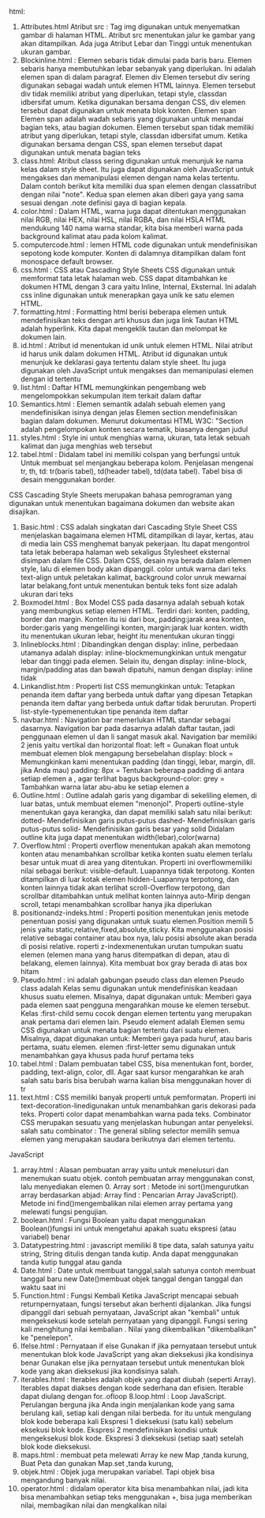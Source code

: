 html:
1. Attributes.html Atribut src : Tag img digunakan untuk menyematkan gambar di halaman HTML. 
Atribut src menentukan jalur ke gambar yang akan ditampilkan. Ada juga Atribut Lebar dan Tinggi untuk menentukan ukuran gambar.
2. Blockinline.html : Elemen sebaris tidak dimulai pada baris baru.
Elemen sebaris hanya membutuhkan lebar sebanyak yang diperlukan.
Ini adalah elemen span di dalam paragraf.
  Elemen div
Elemen tersebut div sering digunakan sebagai wadah untuk elemen HTML lainnya.
Elemen tersebut div tidak memiliki atribut yang diperlukan, tetapi style, classdan idbersifat umum.
Ketika digunakan bersama dengan CSS, div elemen tersebut dapat digunakan untuk menata blok konten.
  Elemen span 
Elemen span adalah wadah sebaris yang digunakan untuk menandai bagian teks, atau bagian dokumen.
Elemen tersebut span tidak memiliki atribut yang diperlukan, tetapi style, classdan idbersifat umum.
Ketika digunakan bersama dengan CSS, span elemen tersebut dapat digunakan untuk menata bagian teks
3. class.html: Atribut classs sering digunakan untuk menunjuk ke nama kelas dalam style sheet.
  Itu juga dapat digunakan oleh JavaScript untuk mengakses dan memanipulasi elemen dengan nama kelas tertentu.
  Dalam contoh berikut kita memiliki dua span elemen dengan classatribut dengan nilai "note". 
  Kedua span  elemen akan diberi gaya yang sama sesuai dengan .note definisi gaya di bagian kepala.
4. color.html : Dalam HTML, warna juga dapat ditentukan menggunakan nilai RGB, nilai HEX, nilai HSL, nilai RGBA, dan nilai HSLA
HTML mendukung 140 nama warna standar, kita bisa memberi warna pada background kalimat atau pada kolom kalimat.
5. computercode.html : lemen HTML code digunakan untuk mendefinisikan sepotong kode komputer.
Konten di dalamnya ditampilkan dalam font monospace default browser.
7. css.html : CSS atau Cascading Style Sheets CSS digunakan untuk memformat tata letak halaman web.
CSS dapat ditambahkan ke dokumen HTML dengan 3 cara yaitu Inline, Internal, Eksternal.
Ini adalah css inline digunakan untuk menerapkan gaya unik ke satu elemen HTML.
8. formatting.html : Formatting html berisi beberapa elemen untuk mendefinisikan teks dengan arti khusus dan juga link Tautan HTML adalah hyperlink.
Kita dapat mengeklik tautan dan melompat ke dokumen lain.
9. id.html : Atribut id menentukan id unik untuk elemen HTML. Nilai atribut id harus unik dalam dokumen HTML.
Atribut id digunakan untuk menunjuk ke deklarasi gaya tertentu dalam style sheet. 
Itu juga digunakan oleh JavaScript untuk mengakses dan memanipulasi elemen dengan id tertentu
10. list.html : Daftar HTML memungkinkan pengembang web mengelompokkan sekumpulan item terkait dalam daftar
11. Semantics.html : Elemen semantik adalah sebuah elemen yang mendefinisikan isinya dengan jelas
  Elemen section  mendefinisikan bagian dalam dokumen.
Menurut dokumentasi HTML W3C: "Section adalah pengelompokan konten secara tematik, biasanya dengan judul
12. styles.html : Style ini untuk menghias warna, ukuran, tata letak sebuah kalimat dan juga menghias web tersebut
13. tabel.html : Didalam tabel ini memiliki colspan yang berfungsi untuk Untuk membuat sel menjangkau beberapa kolom.
Penjelasan mengenai tr, th, td: tr(baris tabel), td(header tabel), td(data tabel).
Tabel bisa di desain menggunakan border.

CSS  Cascading Style Sheets merupakan bahasa pemrograman yang digunakan untuk menentukan bagaimana dokumen dan website akan disajikan.
1. Basic.html : CSS adalah singkatan dari Cascading Style Sheet
CSS menjelaskan bagaimana elemen HTML ditampilkan di layar, kertas, atau di media lain
CSS menghemat banyak pekerjaan. Itu dapat mengontrol tata letak beberapa halaman web sekaligus
Stylesheet eksternal disimpan dalam file CSS.
Dalam CSS, desain nya berada dalam elemen style, lalu di elemen body akan dipanggil.
color untuk warna dari teks text-align untuk peletakan kalimat, background color unruk mewarnai latar belakang,font untuk menentukan bentuk teks
font size adalah ukuran dari teks
2. Boxmodel.html : Box Model CSS pada dasarnya adalah sebuah kotak yang membungkus setiap elemen HTML. 
Terdiri dari: konten, padding, border dan margin.
Konten itu isi dari box, padding:jarak area konten, border:garis yang mengelilingi konten, margin:jarak luar konten.
width itu menentukan ukuran lebar, height itu menentukan ukuran tinggi
3. Inlineblocks.html : Dibandingkan dengan display: inline, perbedaan utamanya adalah display: inline-blockmemungkinkan untuk mengatur lebar dan tinggi pada elemen.
Selain itu, dengan display: inline-block, margin/padding atas dan bawah dipatuhi, namun dengan display: inline tidak
4. Linkandlist.htm : Properti list CSS memungkinkan untuk:
Tetapkan penanda item daftar yang berbeda untuk daftar yang dipesan
Tetapkan penanda item daftar yang berbeda untuk daftar tidak berurutan.
Properti list-style-typemenentukan tipe penanda item daftar
5. navbar.html : Navigation bar memerlukan HTML standar sebagai dasarnya.
Navigation bar pada dasarnya adalah daftar tautan, jadi penggunaan elemen ul dan li sangat masuk akal.
Navigation bar memiliki 2 jenis yaitu vertikal dan horizontal
float: left = Gunakan float untuk membuat elemen blok mengapung bersebelahan
display: block = Memungkinkan kami menentukan padding (dan tinggi, lebar, margin, dll. jika Anda mau)
padding: 8px = Tentukan beberapa padding di antara setiap elemen a , agar terlihat bagus
background-color: grey = Tambahkan warna latar abu-abu ke setiap elemen a
6. Outline.html : Outline adalah garis yang digambar di sekeliling elemen, di luar batas, untuk membuat elemen "menonjol".
Properti outline-style menentukan gaya kerangka, dan dapat memiliki salah satu nilai berikut:
dotted- Mendefinisikan garis putus-putus
dashed- Mendefinisikan garis putus-putus
solid- Mendefinisikan garis besar yang solid
Didalam outline kita juga dapat menentukan width(lebar),color(warna)
7. Overflow.html : Properti overflow menentukan apakah akan memotong konten atau menambahkan scrollbar ketika konten suatu elemen terlalu besar untuk muat di area yang ditentukan.
Properti ini overflowmemiliki nilai sebagai berikut:
visible-default. Luapannya tidak terpotong. Konten ditampilkan di luar kotak elemen
hidden-Luapannya terpotong, dan konten lainnya tidak akan terlihat
scroll-Overflow terpotong, dan scrollbar ditambahkan untuk melihat konten lainnya
auto-Mirip dengan scroll, tetapi menambahkan scrollbar hanya jika diperlukan
8. positionandz-indeks.html : Properti position menentukan jenis metode penentuan posisi yang digunakan untuk suatu elemen.Position
memili 5 jenis yaitu static,relative,fixed,absolute,sticky. Kita menggunakan posisi relative sebagai container atau box nya,
lalu posisi absolute akan berada di posisi relative.
roperti z-indexmenentukan urutan tumpukan suatu elemen 
(elemen mana yang harus ditempatkan di depan, atau di belakang, elemen lainnya).
Kita membuat box gray berada di atas box hitam
9. Pseudo.html : ini adalah gabungan pseudo class dan elemen 
  Pseudo class adalah Kelas semu digunakan untuk mendefinisikan keadaan khusus suatu elemen.
Misalnya, dapat digunakan untuk: Memberi gaya pada elemen saat pengguna mengarahkan mouse ke elemen tersebut.
Kelas :first-child semu cocok dengan elemen tertentu yang merupakan anak pertama dari elemen lain.
  Pseudo element adalah Elemen semu CSS digunakan untuk menata bagian tertentu dari suatu elemen.
Misalnya, dapat digunakan untuk: Memberi gaya pada huruf, atau baris pertama, suatu elemen.
elemen :first-letter semu digunakan untuk menambahkan gaya khusus pada huruf pertama teks
10. tabel.html : Dalam pembuatan tabel CSS, bisa menentukan font, border, padding, text-align, color, dll.
Agar saat kursor mengarahkan ke arah salah satu baris bisa berubah warna kalian bisa menggunakan hover
di tr
11. text.html :  CSS memiliki banyak properti untuk pemformatan.
Properti ini text-decoration-linedigunakan untuk menambahkan garis dekorasi pada teks. 
Properti color dapat menambahkan warna pada teks.
  Combinator CSS merupakan sesuatu yang menjelaskan hubungan antar penyeleksi.
salah satu combinator : The general sibling selector memilih semua elemen yang merupakan saudara berikutnya dari elemen tertentu.

JavaScript 
1. array.html : Alasan pembuatan array yaitu untuk menelusuri dan menemukan suatu objek. contoh pembuatan array menggunakan const, lalu menyediakan elemen 0. Array sort : Metode ini sort()mengurutkan array berdasarkan abjad:
   Array find : Pencarian Array JavaScript(). Metode ini find()mengembalikan nilai elemen array pertama yang melewati fungsi pengujian.
2. boolean.html : Fungsi Boolean yaitu dapat menggunakan Boolean()fungsi ini untuk mengetahui apakah suatu ekspresi (atau variabel) benar
3. Datatypestring.html : javascript memiliki 8 tipe data, salah satunya yaitu string,
    String ditulis dengan tanda kutip. Anda dapat menggunakan tanda kutip tunggal atau ganda
4. Date.html : Date untuk membuat tanggal,salah satunya contoh membuat tanggal baru
new Date()membuat objek tanggal dengan tanggal dan waktu saat ini
5. Function.html : Fungsi Kembali Ketika JavaScript mencapai sebuah returnpernyataan, fungsi tersebut akan berhenti dijalankan.
Jika fungsi dipanggil dari sebuah pernyataan, JavaScript akan "kembali" untuk mengeksekusi kode setelah pernyataan yang dipanggil.
Fungsi sering kali menghitung nilai kembalian . Nilai yang dikembalikan "dikembalikan" ke "penelepon".
6. Ifelse.html : Pernyataan if else
Gunakan if jika pernyataan tersebut untuk menentukan blok kode JavaScript yang akan dieksekusi jika kondisinya benar
Gunakan else jika pernyataan tersebut untuk menentukan blok kode yang akan dieksekusi jika kondisinya salah.
7. iterables.html : Iterables adalah objek yang dapat diubah (seperti Array).
Iterables dapat diakses dengan kode sederhana dan efisien. Iterable dapat diulang dengan for..ofloop
8.loop.html : Loop JavaScript. Perulangan berguna jika Anda ingin menjalankan kode yang sama berulang kali, setiap kali dengan nilai berbeda.
for itu untuk mengulang blok kode beberapa kali
Ekspresi 1 dieksekusi (satu kali) sebelum eksekusi blok kode.
Ekspresi 2 mendefinisikan kondisi untuk mengeksekusi blok kode.
Ekspresi 3 dieksekusi (setiap saat) setelah blok kode dieksekusi.
9. maps.html : membuat peta melewati Array ke new Map ,tanda kurung,
Buat Peta dan gunakan Map.set ,tanda kurung,
10. objek.html : Objek juga merupakan variabel. Tapi objek bisa mengandung banyak nilai.
11. operator.html : didalam operator kita bisa menambahkan nilai, jadi kita bisa menambahkan setiap teks menggunakan +, bisa juga memberikan nilai, membagikan nilai dan mengkalikan nilai
